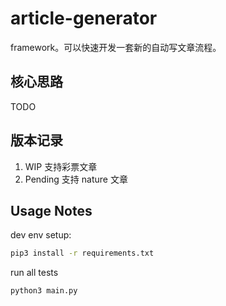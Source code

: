 # article-generator

 framework。可以快速开发一套新的自动写文章流程。

## 核心思路

TODO


## 版本记录

1. WIP 支持彩票文章
2. Pending 支持 nature 文章


## Usage Notes

dev env setup:

```bash
pip3 install -r requirements.txt
```

run all tests
```bash
python3 main.py
```
